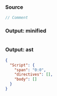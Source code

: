 ### Source
```js check-format:no
// Comment
```

### Output: minified
```js

```

### Output: ast
```json
{
  "Script": {
    "span": "0:0",
    "directives": [],
    "body": []
  }
}
```
